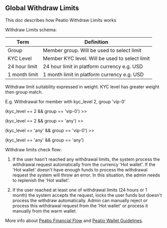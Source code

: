 ## Global Withdraw Limits

This doc describes how Peatio Withdraw Limits works

Withdraw Limits schema:

| Term           | Definition                                       |
| -------------- | ------------------------------------------------ |
| Group          | Member group. Will be used to select limit       |
| KYC Level      | Member KYC level. Will be used to select limit   |
| 24 hour limit  | 24 hour limit in platform currency e.g. USD      |
| 1 month limit  | 1 month limit in platform currency e.g. USD      |

Withdraw limit suitability expressed in weight. KYC level has greater weight then group match.

E.g. Withdrawal for member with kyc_level 2, group 'vip-0'

(kyc_level == 2 && group == 'vip-0') >>

(kyc_level == 2 && group == 'any') >>

(kyc_level == 'any' && group == 'vip-0') >>

(kyc_level == 'any' && group == 'any')

Withdraw limits check flow:

1. If the user hasn't reached any withdrawal limits, the system process the withdrawal request automatically from the currency 'Hot wallet'. If the 'Hot wallet' doesn't have enough funds to process the withdrawal request the system will throw an error. In this situation, the admin needs to replenish the 'Hot wallet'.

2. If the user reached at least one of withdrawal limits (24 hours or 1 month) the system accepts the request, locks the user funds but doesn't process the withdraw automatically. Admin can manually reject or process this withdrawal request from the 'Hot wallet' or process it manually from the warm wallet.

More info about [Peatio Financial Flow](https://www.openware.com/sdk/guides/operator/financial-flow.html) and [Peatio Wallet Guidelines](https://www.openware.com/sdk/guides/operator/wallet-guidelines.html).
